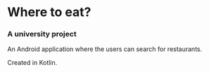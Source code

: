 # Where to eat?

### A university project

An Android application where the users can search for restaurants.

Created in Kotlin.
